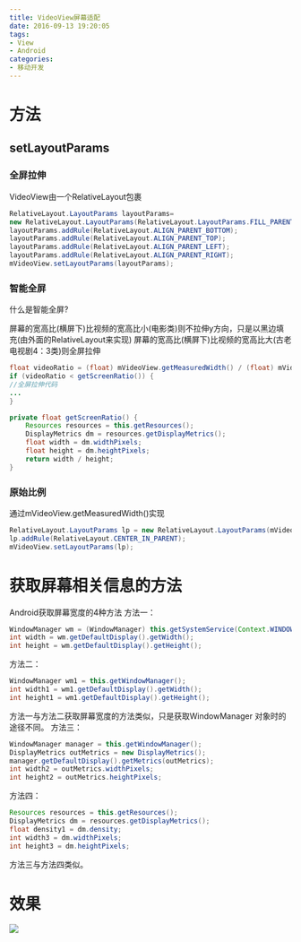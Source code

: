 ```yaml
---
title: VideoView屏幕适配
date: 2016-09-13 19:20:05
tags: 
- View
- Android
categories: 
- 移动开发
---
```

# 方法
## setLayoutParams
### 全屏拉伸
VideoView由一个RelativeLayout包裹
```java
RelativeLayout.LayoutParams layoutParams=
new RelativeLayout.LayoutParams(RelativeLayout.LayoutParams.FILL_PARENT, RelativeLayout.LayoutParams.FILL_PARENT);
layoutParams.addRule(RelativeLayout.ALIGN_PARENT_BOTTOM);
layoutParams.addRule(RelativeLayout.ALIGN_PARENT_TOP);
layoutParams.addRule(RelativeLayout.ALIGN_PARENT_LEFT);
layoutParams.addRule(RelativeLayout.ALIGN_PARENT_RIGHT);
mVideoView.setLayoutParams(layoutParams);
```
### 智能全屏
什么是智能全屏?
<!--more-->
屏幕的宽高比(横屏下)比视频的宽高比小(电影类)则不拉伸y方向，只是以黑边填充(由外面的RelativeLayout来实现)
屏幕的宽高比(横屏下)比视频的宽高比大(古老电视剧4：3类)则全屏拉伸
```java
float videoRatio = (float) mVideoView.getMeasuredWidth() / (float) mVideoView.getMeasuredHeight();
if (videoRatio < getScreenRatio()) {
//全屏拉伸代码
...
}
```
```java
private float getScreenRatio() {
    Resources resources = this.getResources();
    DisplayMetrics dm = resources.getDisplayMetrics();
    float width = dm.widthPixels;
    float height = dm.heightPixels;
    return width / height;
}
```
### 原始比例
通过mVideoView.getMeasuredWidth()实现
```java
RelativeLayout.LayoutParams lp = new RelativeLayout.LayoutParams(mVideoView.getMeasuredWidth(), mVideoView.getMeasuredHeight());
lp.addRule(RelativeLayout.CENTER_IN_PARENT);
mVideoView.setLayoutParams(lp);
```
# 获取屏幕相关信息的方法

Android获取屏幕宽度的4种方法 
方法一：
```java
WindowManager wm = (WindowManager) this.getSystemService(Context.WINDOW_SERVICE);
int width = wm.getDefaultDisplay().getWidth();
int height = wm.getDefaultDisplay().getHeight();
```
方法二：
```java
WindowManager wm1 = this.getWindowManager();
int width1 = wm1.getDefaultDisplay().getWidth();
int height1 = wm1.getDefaultDisplay().getHeight();
```
方法一与方法二获取屏幕宽度的方法类似，只是获取WindowManager 对象时的途径不同。
方法三：
```java
WindowManager manager = this.getWindowManager();
DisplayMetrics outMetrics = new DisplayMetrics();
manager.getDefaultDisplay().getMetrics(outMetrics);
int width2 = outMetrics.widthPixels;
int height2 = outMetrics.heightPixels;
```
方法四：
```java
Resources resources = this.getResources();
DisplayMetrics dm = resources.getDisplayMetrics();
float density1 = dm.density;
int width3 = dm.widthPixels;
int height3 = dm.heightPixels;
```
方法三与方法四类似。

# 效果
![](http://7xruee.com1.z0.glb.clouddn.com/videoView.jpg)